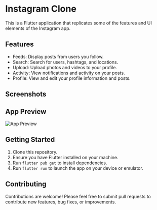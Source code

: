 # Instagram Clone

This is a Flutter application that replicates some of the features and UI elements of the Instagram app.

## Features

- Feeds: Display posts from users you follow.
- Search: Search for users, hashtags, and locations.
- Upload: Upload photos and videos to your profile.
- Activity: View notifications and activity on your posts.
- Profile: View and edit your profile information and posts.

## Screenshots

## App Preview

![App Preview](/assets/app_preview.png)

## Getting Started

1. Clone this repository.
2. Ensure you have Flutter installed on your machine.
3. Run `flutter pub get` to install dependencies.
4. Run `flutter run` to launch the app on your device or emulator.

## Contributing

Contributions are welcome! Please feel free to submit pull requests to contribute new features, bug fixes, or improvements.
